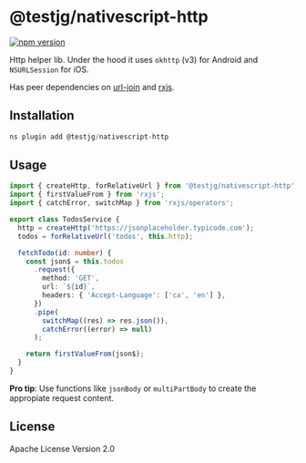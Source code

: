 # @testjg/nativescript-http

[![npm version](https://badge.fury.io/js/@testjg%2Fnativescript-http.svg)](https://badge.fury.io/js/@testjg%2Fnativescript-http)

Http helper lib. Under the hood it uses `okhttp` (v3) for Android and `NSURLSession` for iOS.

Has peer dependencies on [url-join](https://github.com/jfromaniello/url-join/) and [rxjs](https://github.com/ReactiveX/rxjs).

## Installation

```javascript
ns plugin add @testjg/nativescript-http
```

## Usage

```typescript
import { createHttp, forRelativeUrl } from '@testjg/nativescript-http';
import { firstValueFrom } from 'rxjs';
import { catchError, switchMap } from 'rxjs/operators';

export class TodosService {
  http = createHttp('https://jsonplaceholder.typicode.com');
  todos = forRelativeUrl('todos', this.http);

  fetchTodo(id: number) {
    const json$ = this.todos
      .request({
        method: 'GET',
        url: `${id}`,
        headers: { 'Accept-Language': ['ca', 'en'] },
      })
      .pipe(
        switchMap((res) => res.json()),
        catchError((error) => null)
      );

    return firstValueFrom(json$);
  }
}
```

**Pro tip**: Use functions like `jsonBody` or `multiPartBody` to create the appropiate request content.

## License

Apache License Version 2.0
